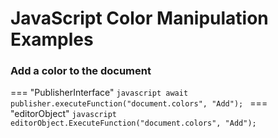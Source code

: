 # JavaScript Color Manipulation Examples

### Add a color to the document
=== "PublisherInterface"
    ```javascript
    await publisher.executeFunction("document.colors", "Add");
    ```
=== "editorObject"
    ```javascript
    editorObject.ExecuteFunction("document.colors", "Add");
    ```


